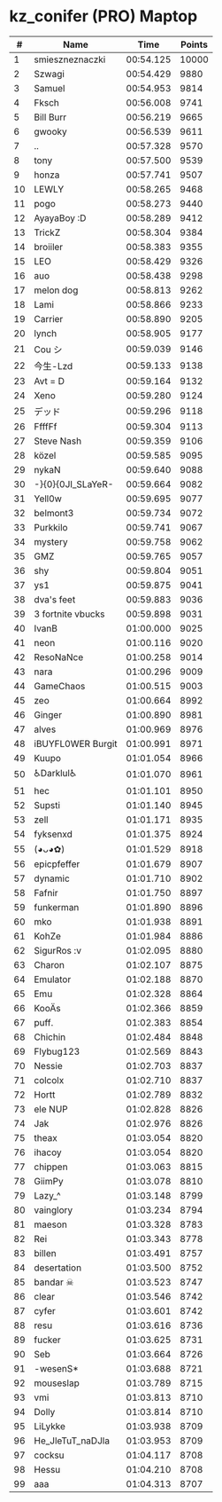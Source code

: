# kz_conifer (PRO) Maptop

|  # | Name | Time | Points |
|-------------- | -------------- | -------------- | -------------- | 
| 1 | smieszneznaczki | 00:54.125 | 10000 | 
| 2 | Szwagi | 00:54.429 | 9880 | 
| 3 | Samuel | 00:54.953 | 9814 | 
| 4 | Fksch | 00:56.008 | 9741 | 
| 5 | Bill Burr | 00:56.219 | 9665 | 
| 6 | gwooky | 00:56.539 | 9611 | 
| 7 | .. | 00:57.328 | 9570 | 
| 8 | tony | 00:57.500 | 9539 | 
| 9 | honza | 00:57.741 | 9507 | 
| 10 | LEWLY | 00:58.265 | 9468 | 
| 11 | pogo | 00:58.273 | 9440 | 
| 12 | AyayaBoy :D | 00:58.289 | 9412 | 
| 13 | TrickZ | 00:58.304 | 9384 | 
| 14 | broiiler | 00:58.383 | 9355 | 
| 15 | LEO | 00:58.429 | 9326 | 
| 16 | auo | 00:58.438 | 9298 | 
| 17 | melon dog | 00:58.813 | 9262 | 
| 18 | Lami | 00:58.866 | 9233 | 
| 19 | Carrier | 00:58.890 | 9205 | 
| 20 | lynch | 00:58.905 | 9177 | 
| 21 | Cou シ | 00:59.039 | 9146 | 
| 22 | 今生-Lzd | 00:59.133 | 9138 | 
| 23 | Avt = D | 00:59.164 | 9132 | 
| 24 | Xeno | 00:59.280 | 9124 | 
| 25 | デッド | 00:59.296 | 9118 | 
| 26 | FfffFf | 00:59.304 | 9113 | 
| 27 | Steve Nash | 00:59.359 | 9106 | 
| 28 | közel | 00:59.585 | 9095 | 
| 29 | nykaN | 00:59.640 | 9088 | 
| 30 | -}{0}{0JI_SLaYeR- | 00:59.664 | 9082 | 
| 31 | Yell0w | 00:59.695 | 9077 | 
| 32 | belmont3 | 00:59.734 | 9072 | 
| 33 | Purkkilo | 00:59.741 | 9067 | 
| 34 | mystery | 00:59.758 | 9062 | 
| 35 | GMZ | 00:59.765 | 9057 | 
| 36 | shy | 00:59.804 | 9051 | 
| 37 | ys1 | 00:59.875 | 9041 | 
| 38 | dva's feet | 00:59.883 | 9036 | 
| 39 | 3 fortnite vbucks | 00:59.898 | 9031 | 
| 40 | IvanB | 01:00.000 | 9025 | 
| 41 | neon | 01:00.116 | 9020 | 
| 42 | ResoNaNce | 01:00.258 | 9014 | 
| 43 | nara | 01:00.296 | 9009 | 
| 44 | GameChaos | 01:00.515 | 9003 | 
| 45 | zeo | 01:00.664 | 8992 | 
| 46 | Ginger | 01:00.890 | 8981 | 
| 47 | alves | 01:00.969 | 8976 | 
| 48 | iBUYFL0WER Burgit | 01:00.991 | 8971 | 
| 49 | Kuupo | 01:01.054 | 8966 | 
| 50 | ♿Darklul♿ | 01:01.070 | 8961 | 
| 51 | hec | 01:01.101 | 8950 | 
| 52 | Supsti | 01:01.140 | 8945 | 
| 53 | zell | 01:01.171 | 8935 | 
| 54 | fyksenxd | 01:01.375 | 8924 | 
| 55 | (◕ᴗ◕✿) | 01:01.529 | 8918 | 
| 56 | epicpfeffer | 01:01.679 | 8907 | 
| 57 | dynamic | 01:01.710 | 8902 | 
| 58 | Fafnir | 01:01.750 | 8897 | 
| 59 | funkerman | 01:01.890 | 8896 | 
| 60 | mko | 01:01.938 | 8891 | 
| 61 | KohZe | 01:01.984 | 8886 | 
| 62 | SigurRos :v | 01:02.095 | 8880 | 
| 63 | Charon | 01:02.107 | 8875 | 
| 64 | Emulator | 01:02.188 | 8870 | 
| 65 | Emu | 01:02.328 | 8864 | 
| 66 | KooÄs | 01:02.366 | 8859 | 
| 67 | puff. | 01:02.383 | 8854 | 
| 68 | Chichin | 01:02.484 | 8848 | 
| 69 | Flybug123 | 01:02.569 | 8843 | 
| 70 | Nessie | 01:02.703 | 8837 | 
| 71 | colcolx | 01:02.710 | 8837 | 
| 72 | Hortt | 01:02.789 | 8832 | 
| 73 | ele NUP | 01:02.828 | 8826 | 
| 74 | Jak | 01:02.976 | 8826 | 
| 75 | theax | 01:03.054 | 8820 | 
| 76 | ihacoy | 01:03.054 | 8820 | 
| 77 | chippen | 01:03.063 | 8815 | 
| 78 | GiimPy | 01:03.078 | 8810 | 
| 79 | Lazy_^ | 01:03.148 | 8799 | 
| 80 | vainglory | 01:03.234 | 8794 | 
| 81 | maeson | 01:03.328 | 8783 | 
| 82 | Rei | 01:03.343 | 8778 | 
| 83 | billen | 01:03.491 | 8757 | 
| 84 | desertation | 01:03.500 | 8752 | 
| 85 | bandar ☠ | 01:03.523 | 8747 | 
| 86 | clear | 01:03.546 | 8742 | 
| 87 | cyfer | 01:03.601 | 8742 | 
| 88 | resu | 01:03.616 | 8736 | 
| 89 | fucker | 01:03.625 | 8731 | 
| 90 | Seb | 01:03.664 | 8726 | 
| 91 | -wesenS* | 01:03.688 | 8721 | 
| 92 | mouseslap | 01:03.789 | 8715 | 
| 93 | vmi | 01:03.813 | 8710 | 
| 94 | Dolly | 01:03.814 | 8710 | 
| 95 | LiLykke | 01:03.938 | 8709 | 
| 96 | He_JleTuT_naDJla | 01:03.953 | 8709 | 
| 97 | cocksu | 01:04.117 | 8708 | 
| 98 | Hessu | 01:04.210 | 8708 | 
| 99 | aaa | 01:04.313 | 8707 | 

